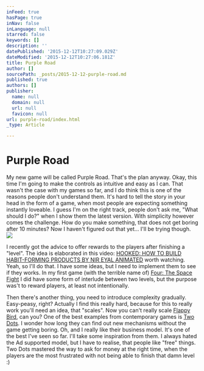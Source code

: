 ```yaml
---
inFeed: true
hasPage: true
inNav: false
inLanguage: null
starred: false
keywords: []
description: ''
datePublished: '2015-12-12T10:27:09.029Z'
dateModified: '2015-12-12T10:27:06.181Z'
title: Purple Road
author: []
sourcePath: _posts/2015-12-12-purple-road.md
published: true
authors: []
publisher:
  name: null
  domain: null
  url: null
  favicon: null
url: purple-road/index.html
_type: Article

---
```

# Purple Road

My new game will be called Purple Road. That's the plan anyway. Okay, this time I'm going to make the controls as intuitive and easy as I can. That wasn't the case with my games so far, and I do think this is one of the reasons people don't understand them. It's hard to tell the story in your head in the form of a game, when most people are expecting something instantly loveable. I guess I'm on the right track, people don't ask me, "What should I do?" when I show them the latest version. With simplicity however comes the challenge. How do you make something, that does not get boring after 10 minutes? Now I haven't figured out that yet... I'll be trying though.
![](https://the-grid-user-content.s3-us-west-2.amazonaws.com/fc602eec-731b-4f1a-a788-2d3b085e9488.jpg)

I recently got the advice to offer rewards to the players after finishing a "level". The idea is elaborated in this video: [HOOKED: HOW TO BUILD HABIT-FORMING PRODUCTS BY NIR EYAL ANIMATED][0] worth watching. Yeah, so I'll do that. I have some ideas, but I need to implement them to see if they works. In my first game (with the terrible name of) [Four: The Space Fight][1] I did have some form of interlude between two levels, but the purpose was't to reward players, at least not intentionally.

Then there's another thing, you need to introduce complexity gradually. Easy-peasy, right? Actually I find this really hard, because for this to really work you'll need an idea, that "scales". Now you can't really scale [Flappy Bird][2], can you? One of the best examples from contemporary games is [Two Dots][3]. I wonder how long they can find out new mechanisms without the game getting boring. Oh, and I really like their business model. It's one of the best I've seen so far. I'll take some inspiration from them. I always hated the Ad supported model, but I have to realise, that people like "free" things. Two Dots mastered the way to ask for money at the right time, when the players are the most frustrated with not being able to finish that damn level :)

[0]: https://www.youtube.com/watch?v=hVDN2mjJpb8
[1]: https://itunes.apple.com/us/app/four-the-space-fight/id689139129?mt=8
[2]: https://en.wikipedia.org/wiki/Flappy_Bird
[3]: https://itunes.apple.com/us/app/two-dots/id880178264?mt=8